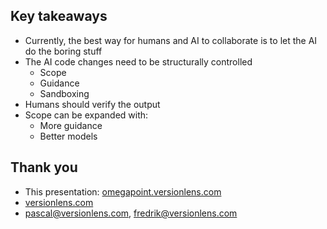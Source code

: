 ## Key takeaways

- Currently, the best way for humans and AI to collaborate is to let the AI do the boring stuff
- The AI code changes need to be structurally controlled
  - Scope
  - Guidance
  - Sandboxing
- Humans should verify the output
- Scope can be expanded with:
  - More guidance
  - Better models



## Thank you

- This presentation: [omegapoint.versionlens.com](https://omegapoint.versionlens.com)
- [versionlens.com](https://versionlens.com)
- pascal@versionlens.com, fredrik@versionlens.com